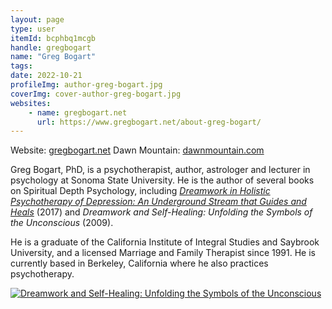 ```yaml
---
layout: page
type: user
itemId: bcphbq1mcgb
handle: gregbogart
name: "Greg Bogart"
tags:
date: 2022-10-21
profileImg: author-greg-bogart.jpg
coverImg: cover-author-greg-bogart.jpg
websites:
    - name: gregbogart.net
      url: https://www.gregbogart.net/about-greg-bogart/
---
```


Website: [gregbogart.net](https://www.gregbogart.net/)
Dawn Mountain: [dawnmountain.com](https://www.dawnmountain.com/)

Greg Bogart, PhD, is a psychotherapist, author, astrologer and lecturer in psychology at Sonoma State University. He is the author of several books on Spiritual Depth Psychology, including [_Dreamwork in Holistic Psychotherapy of Depression: An Underground Stream that Guides and Heals_](https://www.amazon.com.au/Dreamwork-Holistic-Psychotherapy-Depression-Underground/dp/1782201602) (2017) and _Dreamwork and Self-Healing: Unfolding the Symbols of the Unconscious_ (2009).

He is a graduate of the California Institute of Integral Studies and Saybrook University, and a licensed Marriage and Family Therapist since 1991. He is currently based in Berkeley, California where he also practices psychotherapy.

<a href="https://www.amazon.com.au/Dreamwork-Self-Healing-Unfolding-Symbols-Unconscious/dp/1855757583" target="_blank"><img src="../images/bogart-book.jpg" alt="Dreamwork and Self-Healing: Unfolding the Symbols of the Unconscious" width="auto" height="auto" style="max-height: 350px;"/></a>
